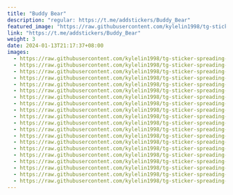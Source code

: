 ```yaml
---
title: "Buddy Bear"
description: "regular: https://t.me/addstickers/Buddy_Bear"
featured_image: "https://raw.githubusercontent.com/kylelin1998/tg-sticker-spreading-worldwide-images/main/img/5e4dfc60-7abf-4f02-8445-4efe16360bec.jpg"
link: "https://t.me/addstickers/Buddy_Bear"
weight: 3
date: 2024-01-13T21:17:37+08:00
images:
  - https://raw.githubusercontent.com/kylelin1998/tg-sticker-spreading-worldwide-images/main/img/5e4dfc60-7abf-4f02-8445-4efe16360bec.jpg
  - https://raw.githubusercontent.com/kylelin1998/tg-sticker-spreading-worldwide-images/main/img/e5eb41e8-bc38-42e9-a881-13edf0b5c500.jpg
  - https://raw.githubusercontent.com/kylelin1998/tg-sticker-spreading-worldwide-images/main/img/69ea67d9-31bc-460b-8fcb-8beccc59bb9c.jpg
  - https://raw.githubusercontent.com/kylelin1998/tg-sticker-spreading-worldwide-images/main/img/dc850d16-debd-4188-980d-a043f37b5992.jpg
  - https://raw.githubusercontent.com/kylelin1998/tg-sticker-spreading-worldwide-images/main/img/f0cd1814-ec50-4aaa-970a-96c45efaf0c8.jpg
  - https://raw.githubusercontent.com/kylelin1998/tg-sticker-spreading-worldwide-images/main/img/b01c7ba4-c90c-4a3e-a6fe-84c0478dc92e.jpg
  - https://raw.githubusercontent.com/kylelin1998/tg-sticker-spreading-worldwide-images/main/img/34cb9ec2-cafb-47a6-8622-a651328aec22.jpg
  - https://raw.githubusercontent.com/kylelin1998/tg-sticker-spreading-worldwide-images/main/img/0fbdcbab-d52a-4acd-8f01-0a844a227680.jpg
  - https://raw.githubusercontent.com/kylelin1998/tg-sticker-spreading-worldwide-images/main/img/c15920a9-ad36-4927-aa5c-2d793d3bbe11.jpg
  - https://raw.githubusercontent.com/kylelin1998/tg-sticker-spreading-worldwide-images/main/img/027186b1-0342-4e1b-b04c-35dbcc70b8a5.jpg
  - https://raw.githubusercontent.com/kylelin1998/tg-sticker-spreading-worldwide-images/main/img/151a231a-d3e3-47d7-a0bf-8769386ef149.jpg
  - https://raw.githubusercontent.com/kylelin1998/tg-sticker-spreading-worldwide-images/main/img/8be2545d-7dae-455f-a762-55fd87c9ff78.jpg
  - https://raw.githubusercontent.com/kylelin1998/tg-sticker-spreading-worldwide-images/main/img/194aa189-e4c6-4a82-8457-4f9d4b98ea51.jpg
  - https://raw.githubusercontent.com/kylelin1998/tg-sticker-spreading-worldwide-images/main/img/be7ce2cb-1a34-4ed4-b96e-0a4310354722.jpg
  - https://raw.githubusercontent.com/kylelin1998/tg-sticker-spreading-worldwide-images/main/img/bf5dd4e8-a618-4fc5-b730-ef54068c0beb.jpg
  - https://raw.githubusercontent.com/kylelin1998/tg-sticker-spreading-worldwide-images/main/img/8ae6e49e-8547-4208-be9c-38a213ecb562.jpg
  - https://raw.githubusercontent.com/kylelin1998/tg-sticker-spreading-worldwide-images/main/img/513448eb-5f04-45d6-9417-cbfdcd9b8aa5.jpg
  - https://raw.githubusercontent.com/kylelin1998/tg-sticker-spreading-worldwide-images/main/img/0201bc6f-eb84-4f63-ac36-ec35be74c8e4.jpg
  - https://raw.githubusercontent.com/kylelin1998/tg-sticker-spreading-worldwide-images/main/img/cea23915-94c6-414e-8689-2f07e1cd16a2.jpg
  - https://raw.githubusercontent.com/kylelin1998/tg-sticker-spreading-worldwide-images/main/img/cdb9859a-29b5-49fa-8b5a-55fbff84a591.jpg
---
```

